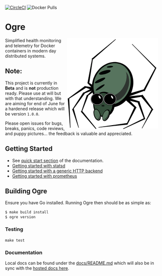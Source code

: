 [![CircleCI](https://circleci.com/gh/ideal-co/ogre.svg?style=shield)](https://circleci.com/gh/ideal-co/ogre)
![Docker Pulls](https://img.shields.io/docker/pulls/idealco/ogre.svg?maxAge=604800)
# Ogre
<img align="right" width="300" height="300" src=https://github.com/ideal-co/ogre-assets/blob/master/images/ogre-green-300.png>
Simplified health monitoring and telemetry for Docker containers in modern day
distributed systems.

## Note:
This project is currently in **Beta** and is **not** production ready. Please use at
will but with that understanding. We are aiming for end of June for a hardened
release which will be version `1.0.0`.

Please open issues for bugs, breaks, panics, code reviews, and puppy pictures...
the feedback is valuable and appreciated.

## Getting Started
- See [quick start section](https://lowellmower.com/1/01/ogre-doc/#quick-start) of the documentation.
- [Getting started with statsd](https://youtu.be/MjhH5YD570U)
- [Getting started with a generic HTTP backend](https://youtu.be/jZ3DDbNvkX4)
- [Getting started with prometheus](https://youtu.be/680R_YYbaCQ)

## Building Ogre

Ensure you have Go installed. Running Ogre then should be as simple as:
```console
$ make build install
$ ogre version
```

### Testing

``make test``

### Documentation

Local docs can be found under the [docs/README.md](./docs/README.md) which will
also be in sync with the [hosted docs here](https://lowellmower.com/1/01/ogre-doc/).
